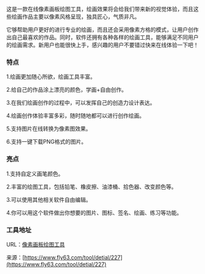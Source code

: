 这是一款在线像素画板绘图工具，绘画效果将会给我们带来新的视觉体验，而且这些绘画作品主要以像素风格呈现，独具匠心，气质非凡。

它够帮助用户更好的进行专业的绘画，而且还会采用像素方格的模式，让用户创作出自己最喜欢的作品。同时，软件还拥有各种各样的绘画工具，能够满足不同用户的绘画需求。新用户也能很快上手，感兴趣的用户不要错过快来在线体验一下吧！

### 特点
1.绘画更加随心所欲，绘画工具丰富。

2.给自己的作品涂上漂亮的颜色，学画+自由创作。

3.在我们绘画创作的过程中，可以发挥自己的创造力设计表达。

4.绘画创作体验丰富多彩，随时随地都可以进行创作绘画。

5.支持图片在线转换为像素图效果。

6.支持一键下载PNG格式的图片。

### 亮点
1.支持自定义画笔颜色。

2.丰富的绘图工具，包括铅笔、橡皮擦、油漆桶、拾色器、改变颜色等。

3.可以使用其他相关软件自由编辑。

4.你可以用这个软件做出你想要的图片、图标、签名、绘画、练习等功能。

### 工具地址
URL：[像素画板绘图工具](https://www.fly63.com/tool/pixeldraw/)

来源：[https://www.fly63.com/tool/detial/227](https://www.fly63.com/tool/detial/227)